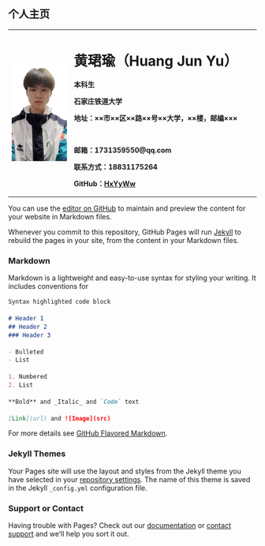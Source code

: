 ## 个人主页

<table border="0">
  <tr>
    <td width="25%">
      <img src="/mypicture.jpg" width="100%">      
    </td>
    <td width="75%">
      <h1>黄珺瑜（Huang Jun Yu）</h1>
      <p><b>本科生</b></p>
      <p><b>石家庄铁道大学</b></p>
      <p><b>地址：××市××区××路××号××大学，××楼，邮编×××</b></p>
      <br/>
      <p><b>邮箱：1731359550@qq.com</b></p>
      <p><b>联系方式：18831175264</b></p>
      <p><b>GitHub：<a href='https://github.com/HxYyWw?tab=repositories'>HxYyWw</a></b></p>
    </td>
  </tr>
</table>

You can use the [editor on GitHub](https://github.com/HxYyWw/HxYyWw.github.io/edit/master/index.md) to maintain and preview the content for your website in Markdown files.

Whenever you commit to this repository, GitHub Pages will run [Jekyll](https://jekyllrb.com/) to rebuild the pages in your site, from the content in your Markdown files.

### Markdown

Markdown is a lightweight and easy-to-use syntax for styling your writing. It includes conventions for

```markdown
Syntax highlighted code block

# Header 1
## Header 2
### Header 3

- Bulleted
- List

1. Numbered
2. List

**Bold** and _Italic_ and `Code` text

[Link](url) and ![Image](src)
```

For more details see [GitHub Flavored Markdown](https://guides.github.com/features/mastering-markdown/).

### Jekyll Themes

Your Pages site will use the layout and styles from the Jekyll theme you have selected in your [repository settings](https://github.com/HxYyWw/HxYyWw.github.io/settings). The name of this theme is saved in the Jekyll `_config.yml` configuration file.

### Support or Contact

Having trouble with Pages? Check out our [documentation](https://docs.github.com/categories/github-pages-basics/) or [contact support](https://github.com/contact) and we’ll help you sort it out.
